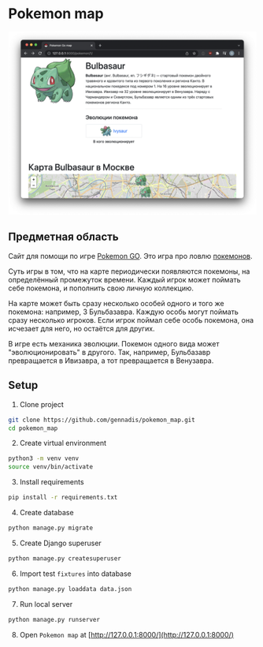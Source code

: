 # Pokemon map

![screenshot](media/Screenshot.png)

## Предметная область
Сайт для помощи по игре [Pokemon GO](https://www.pokemongo.com/en-us/). Это игра про ловлю [покемонов](https://ru.wikipedia.org/wiki/%D0%9F%D0%BE%D0%BA%D0%B5%D0%BC%D0%BE%D0%BD).

Суть игры в том, что на карте периодически появляются покемоны, на определённый промежуток времени. Каждый игрок может поймать себе покемона, и пополнить свою личную коллекцию.

На карте может быть сразу несколько особей одного и того же покемона: например, 3 Бульбазавра. Каждую особь могут поймать сразу несколько игроков. Если игрок поймал себе особь покемона, она исчезает для него, но остаётся для других.

В игре есть механика эволюции. Покемон одного вида может "эволюционировать" в другого. Так, например, Бульбазавр превращается в Ивизавра, а тот превращается в Венузавра.


## Setup
1. Clone project
```bash
git clone https://github.com/gennadis/pokemon_map.git
cd pokemon_map
```

2. Create virtual environment
```bash
python3 -m venv venv
source venv/bin/activate
```

3. Install requirements
```bash
pip install -r requirements.txt
```

4. Create database
```bash
python manage.py migrate
```

5. Create Django superuser
```bash
python manage.py createsuperuser
```

6. Import test `fixtures` into database
```bash
python manage.py loaddata data.json
```

7. Run local server
```bash
python manage.py runserver
```

8. Open `Pokemon map` at [http://127.0.0.1:8000/](http://127.0.0.1:8000/)
